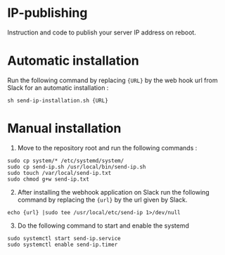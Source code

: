 # IP-publishing
Instruction and code to publish your server IP address on reboot.

# Automatic installation
Run the following command by replacing `{URL}` by the web hook url from Slack for an automatic installation :
```
sh send-ip-installation.sh {URL}
```

# Manual installation
1. Move to the repository root and run the following commands :
```
sudo cp system/* /etc/systemd/system/
sudo cp send-ip.sh /usr/local/bin/send-ip.sh
sudo touch /var/local/send-ip.txt
sudo chmod g+w send-ip.txt
```

2. After installing the webhook application on Slack run the following command by replacing the `{url}` by the url given by Slack.
```
echo {url} |sudo tee /usr/local/etc/send-ip 1>/dev/null
```

3. Do the following command to start and enable the systemd
```
sudo systemctl start send-ip.service
sudo systemctl enable send-ip.timer
```

